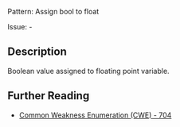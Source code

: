 Pattern: Assign bool to float

Issue: -

## Description

Boolean value assigned to floating point variable.

## Further Reading

* [Common Weakness Enumeration (CWE) - 704](https://cwe.mitre.org/data/definitions/704.html)
